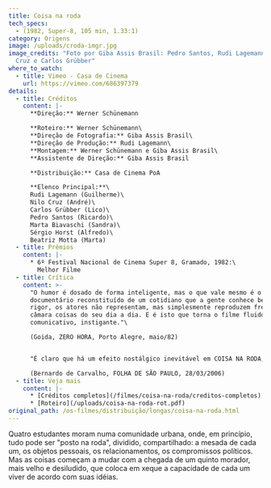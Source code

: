 ```yaml
---
title: Coisa na roda
tech_specs:
  - (1982, Super-8, 105 min, 1.33:1)
category: Origens
image: /uploads/croda-imgr.jpg
image_credits: "Foto por Giba Assis Brasil: Pedro Santos, Rudi Lagemann, Nilo
  Cruz e Carlos Grübber"
where_to_watch:
  - title: Vimeo - Casa de Cinema
    url: https://vimeo.com/686397379
details:
  - title: Créditos
    content: |-
      **Direção:** Werner Schünemann

      **Roteiro:** Werner Schünemann\
      **Direção de Fotografia:** Giba Assis Brasil\
      **Direção de Produção:** Rudi Lagemann\
      **Montagem:** Werner Schünemann e Giba Assis Brasil\
      **Assistente de Direção:** Giba Assis Brasil

      **Distribuição:** Casa de Cinema PoA

      **Elenco Principal:**\
      Rudi Lagemann (Guilherme)\
      Nilo Cruz (André)\
      Carlos Grübber (Lico)\
      Pedro Santos (Ricardo)\
      Marta Biavaschi (Sandra)\
      Sérgio Horst (Alfredo)\
      Beatriz Motta (Marta)
  - title: Prêmios
    content: |-
      * 6º Festival Nacional de Cinema Super 8, Gramado, 1982:\
        Melhor Filme
  - title: Crítica
    content: >-
      "O humor é dosado de forma inteligente, mas o que vale mesmo é o quase
      documentário reconstituído de um cotidiano que a gente conhece bem. A
      rigor, os atores não representam, mas simplesmente reproduzem frente à
      câmara coisas do seu dia a dia. E é isto que torna o filme fluido, leve,
      comunicativo, instigante."\

      (Goida, ZERO HORA, Porto Alegre, maio/82)


      "É claro que há um efeito nostálgico inevitável em COISA NA RODA, mesmo para quem não viveu naquele tempo e naquele lugar. Sendo o filme a expressão de uma experiência geracional, não podia ser de outra forma. São bichos-grilos que freqüentam aulas de teatro, namoram entre uma aula e outra, vivem em repúblicas de estudantes, participam do movimento estudantil, viajam de carona e acampam na serra gaúcha. O super-8, com a sua imagem precária, sem definição, suja e riscada, contribui para criar um efeito de filme doméstico, de documentário caseiro, feito entre amigos. É o registro de um modo de fazer que se perdeu. Mas, antes de tudo, é um documento de juventude, de um tempo em que ainda só havia energia e vontade, em que demandas externas não eram levadas em conta, quando tudo ainda podia ser apenas oferta."\

      (Bernardo de Carvalho, FOLHA DE SÃO PAULO, 28/03/2006)
  - title: Veja mais
    content: |-
      * [Créditos completos](/filmes/coisa-na-roda/creditos-completos)
      * [R﻿oteiro](/uploads/coisa-na-roda-rot.pdf)
original_path: /os-filmes/distribuição/longas/coisa-na-roda.html
---
```

Quatro estudantes moram numa comunidade urbana, onde, em princípio, tudo pode ser "posto na roda", dividido, compartilhado: a mesada de cada um, os objetos pessoais, os relacionamentos, os compromissos políticos. Mas as coisas começam a mudar com a chegada de um quinto morador, mais velho e desiludido, que coloca em xeque a capacidade de cada um viver de acordo com suas idéias.